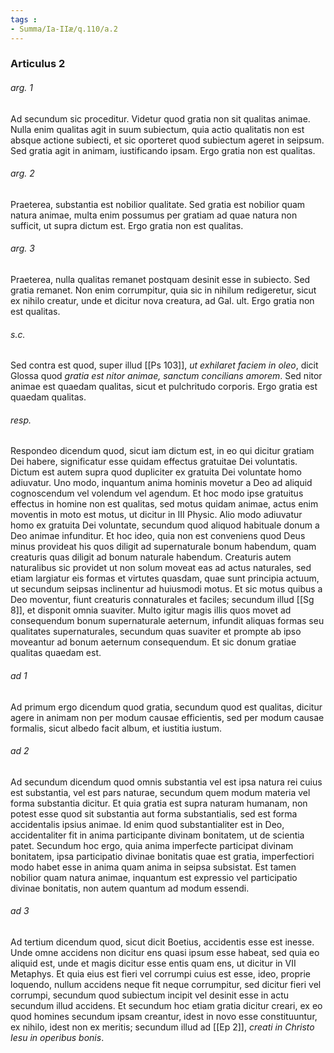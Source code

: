 ```yaml
---
tags : 
- Summa/Ia-IIæ/q.110/a.2
---
```


### Articulus 2

###### arg. 1
Ad secundum sic proceditur. Videtur quod gratia non sit qualitas animae. Nulla enim qualitas agit in suum subiectum, quia actio qualitatis non est absque actione subiecti, et sic oporteret quod subiectum ageret in seipsum. Sed gratia agit in animam, iustificando ipsam. Ergo gratia non est qualitas.

###### arg. 2
Praeterea, substantia est nobilior qualitate. Sed gratia est nobilior quam natura animae, multa enim possumus per gratiam ad quae natura non sufficit, ut supra dictum est. Ergo gratia non est qualitas.

###### arg. 3
Praeterea, nulla qualitas remanet postquam desinit esse in subiecto. Sed gratia remanet. Non enim corrumpitur, quia sic in nihilum redigeretur, sicut ex nihilo creatur, unde et dicitur nova creatura, ad Gal. ult. Ergo gratia non est qualitas.

###### s.c.
Sed contra est quod, super illud [[Ps 103]], *ut exhilaret faciem in oleo*, dicit Glossa quod *gratia est nitor animae, sanctum concilians amorem*. Sed nitor animae est quaedam qualitas, sicut et pulchritudo corporis. Ergo gratia est quaedam qualitas.

###### resp.
Respondeo dicendum quod, sicut iam dictum est, in eo qui dicitur gratiam Dei habere, significatur esse quidam effectus gratuitae Dei voluntatis. Dictum est autem supra quod dupliciter ex gratuita Dei voluntate homo adiuvatur. Uno modo, inquantum anima hominis movetur a Deo ad aliquid cognoscendum vel volendum vel agendum. Et hoc modo ipse gratuitus effectus in homine non est qualitas, sed motus quidam animae, actus enim moventis in moto est motus, ut dicitur in III Physic. Alio modo adiuvatur homo ex gratuita Dei voluntate, secundum quod aliquod habituale donum a Deo animae infunditur. Et hoc ideo, quia non est conveniens quod Deus minus provideat his quos diligit ad supernaturale bonum habendum, quam creaturis quas diligit ad bonum naturale habendum. Creaturis autem naturalibus sic providet ut non solum moveat eas ad actus naturales, sed etiam largiatur eis formas et virtutes quasdam, quae sunt principia actuum, ut secundum seipsas inclinentur ad huiusmodi motus. Et sic motus quibus a Deo moventur, fiunt creaturis connaturales et faciles; secundum illud [[Sg 8]], et disponit omnia suaviter. Multo igitur magis illis quos movet ad consequendum bonum supernaturale aeternum, infundit aliquas formas seu qualitates supernaturales, secundum quas suaviter et prompte ab ipso moveantur ad bonum aeternum consequendum. Et sic donum gratiae qualitas quaedam est.

###### ad 1
Ad primum ergo dicendum quod gratia, secundum quod est qualitas, dicitur agere in animam non per modum causae efficientis, sed per modum causae formalis, sicut albedo facit album, et iustitia iustum.

###### ad 2
Ad secundum dicendum quod omnis substantia vel est ipsa natura rei cuius est substantia, vel est pars naturae, secundum quem modum materia vel forma substantia dicitur. Et quia gratia est supra naturam humanam, non potest esse quod sit substantia aut forma substantialis, sed est forma accidentalis ipsius animae. Id enim quod substantialiter est in Deo, accidentaliter fit in anima participante divinam bonitatem, ut de scientia patet. Secundum hoc ergo, quia anima imperfecte participat divinam bonitatem, ipsa participatio divinae bonitatis quae est gratia, imperfectiori modo habet esse in anima quam anima in seipsa subsistat. Est tamen nobilior quam natura animae, inquantum est expressio vel participatio divinae bonitatis, non autem quantum ad modum essendi.

###### ad 3
Ad tertium dicendum quod, sicut dicit Boetius, accidentis esse est inesse. Unde omne accidens non dicitur ens quasi ipsum esse habeat, sed quia eo aliquid est, unde et magis dicitur esse entis quam ens, ut dicitur in VII Metaphys. Et quia eius est fieri vel corrumpi cuius est esse, ideo, proprie loquendo, nullum accidens neque fit neque corrumpitur, sed dicitur fieri vel corrumpi, secundum quod subiectum incipit vel desinit esse in actu secundum illud accidens. Et secundum hoc etiam gratia dicitur creari, ex eo quod homines secundum ipsam creantur, idest in novo esse constituuntur, ex nihilo, idest non ex meritis; secundum illud ad [[Ep 2]], *creati in Christo Iesu in operibus bonis*.

